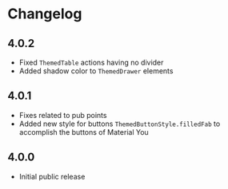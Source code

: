 # Changelog

## 4.0.2
- Fixed `ThemedTable` actions having no divider
- Added shadow color to `ThemedDrawer` elements

## 4.0.1
- Fixes related to pub points
- Added new style for buttons `ThemedButtonStyle.filledFab` to accomplish the buttons of Material You

## 4.0.0
- Initial public release
